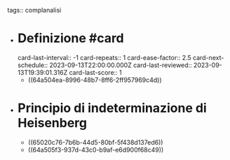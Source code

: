 tags:: complanalisi

- # Definizione #card
  card-last-interval:: -1
  card-repeats:: 1
  card-ease-factor:: 2.5
  card-next-schedule:: 2023-09-13T22:00:00.000Z
  card-last-reviewed:: 2023-09-13T19:39:01.316Z
  card-last-score:: 1
	- ((64a504ea-8996-48b7-8ff6-2ff957969c4d))
- # Principio di indeterminazione di Heisenberg
	- ((65020c76-7b6b-44d5-80bf-5f438d137ed6))
	- ((64a505f3-937d-43c0-b9af-e6d900f68c49))